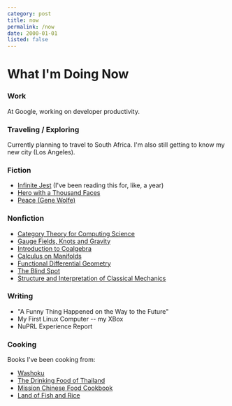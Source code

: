 ```yaml
---
category: post
title: now
permalink: /now
date: 2000-01-01
listed: false
---
```

# What I'm Doing Now

### Work

At Google, working on developer productivity.

### Traveling / Exploring

Currently planning to travel to South Africa. I'm also still getting to know my new city (Los Angeles).

### Fiction

  - [Infinite Jest](https://en.wikipedia.org/wiki/Infinite_Jest) (I've been reading this for, like, a year)
  - [Hero with a Thousand Faces](https://en.wikipedia.org/wiki/The_Hero_with_a_Thousand_Faces)
  - [Peace (Gene Wolfe)](https://en.wikipedia.org/wiki/Peace_(novel))

### Nonfiction

  - [Category Theory for Computing Science](https://www.amazon.com/Category-Theory-Computing-Science-Michael/dp/0131204866)
  - [Gauge Fields, Knots and Gravity](https://www.amazon.com/GAUGE-FIELDS-KNOTS-GRAVITY-Everything/dp/9810220340/)
  - [Introduction to Coalgebra](https://www.cambridge.org/core/books/introduction-to-coalgebra/0D508876D20D95E17871320EADC185C6)
  - [Calculus on Manifolds](https://www.amazon.com/Calculus-Manifolds-Approach-Classical-Theorems/dp/0805390219)
  - [Functional Differential Geometry](https://mitpress.mit.edu/books/functional-differential-geometry)
  - [The Blind Spot](https://www.amazon.com/Blind-Spot-Lectures-Logic/dp/3037190884)
  - [Structure and Interpretation of Classical Mechanics](https://mitpress.mit.edu/books/structure-and-interpretation-classical-mechanics-second-edition)

### Writing

  - "A Funny Thing Happened on the Way to the Future"
  - My First Linux Computer -- my XBox
  - NuPRL Experience Report

### Cooking

Books I've been cooking from:
* [Washoku](https://www.amazon.com/Washoku-Recipes-Japanese-Home-Kitchen/dp/1580085199/)
* [The Drinking Food of Thailand](https://www.amazon.com/POK-Drinking-Food-Thailand-Cookbook/dp/1607747731/)
* [Mission Chinese Food Cookbook](https://www.amazon.com/Mission-Chinese-Food-Cookbook/dp/0062243411)
* [Land of Fish and Rice](https://www.amazon.com/Land-Fish-Rice-Recipes-Culinary/dp/0393254380/)
